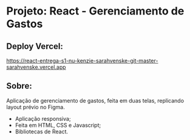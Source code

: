 # Projeto: React - Gerenciamento de Gastos

## Deploy Vercel:
https://react-entrega-s1-nu-kenzie-sarahvenske-git-master-sarahvenske.vercel.app

## Sobre:
Aplicação de gerenciamento de gastos, feita em duas telas, replicando layout prévio no Figma.
- Aplicação responsiva;
- Feita em HTML, CSS e Javascript;
- Bibliotecas de React.
